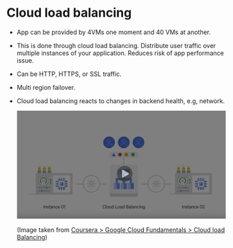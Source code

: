 
# Cloud load balancing

* App can be provided by 4VMs one moment and 40 VMs at another.
* This is done through cloud load balancing. Distribute user traffic over multiple instances of your application. Reduces risk of app performance issue.
* Can be HTTP, HTTPS, or SSL traffic.
* Multi region failover.
* Cloud load balancing reacts to changes in backend health, e.g, network.

    ![cloud-load-balancing](assets/cloud-load-balancing.png)

    (Image taken from [Coursera > Google Cloud Fundamentals > Cloud load Balancing](https://www.coursera.org/learn/gcp-fundamentals/lecture/AXb5t/cloud-load-balancing))